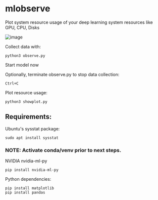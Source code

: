# mlobserve
Plot system resource usage of your deep learning system resources like GPU, CPU, Disks

![image](https://github.com/MaheshPunjabi/mlobserve/assets/31258686/ca8c0bce-62a9-45ab-a50e-7469aa1ac331)

Collect data with: 

    python3 observe.py


Start model now

Optionally, terminate observe.py to stop data collection: 

    Ctrl+C

Plot resource usage: 

    python3 showplot.py

## Requirements:
Ubuntu's sysstat package:

    sudo apt install sysstat

### NOTE: Activate conda/venv prior to next steps.

NVIDIA nvidia-ml-py

    pip install nvidia-ml-py
    

Python dependencies:

    pip install matplotlib
    pip install pandas

